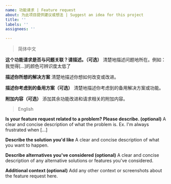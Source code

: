 ```yaml
---
name: 功能请求 | Feature request
about: 为此项目提供建议或想法 | Suggest an idea for this project
title: ''
labels: ''
assignees: ''

---
```


> 简体中文

**这个功能请求是否与问题关联？请描述。（可选）**
清楚地描述问题地所在。例如：我觉得[...]的颜色可辨识度太低了

**描述你所想的解决方案**
清楚地描述你想如何改变或改进。

**描述你考虑到的备用方案（可选）**
清楚地描述你考虑到的备用解决方案或功能。

**附加内容（可选）**
添加其余功能改进和请求相关的附加内容。

> English

**Is your feature request related to a problem? Please describe. (optional)**
A clear and concise description of what the problem is. Ex. I'm always frustrated when [...]

**Describe the solution you'd like**
A clear and concise description of what you want to happen.

**Describe alternatives you've considered (optional)**
A clear and concise description of any alternative solutions or features you've considered.

**Additional context (optional)**
Add any other context or screenshots about the feature request here.
